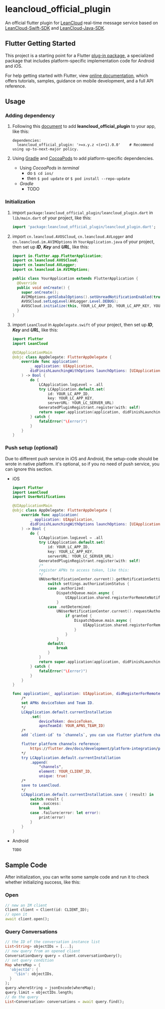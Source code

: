 # leancloud_official_plugin

An official flutter plugin for [LeanCloud](https://www.leancloud.cn) real-time message service based on [LeanCloud-Swift-SDK](https://github.com/leancloud/swift-sdk) and [LeanCloud-Java-SDK](https://github.com/leancloud/java-unified-sdk).

## Flutter Getting Started

This project is a starting point for a Flutter [plug-in package](https://flutter.dev/docs/development/packages-and-plugins),
a specialized package that includes platform-specific implementation code for Android and iOS.

For help getting started with Flutter, 
view [online documentation](https://flutter.dev/docs), 
which offers tutorials, samples, guidance on mobile development, and a full API reference.

## Usage

### Adding dependency

1. Following this [document](https://flutter.dev/docs/development/packages-and-plugins/using-packages) to add **leancloud_official_plugin** to your app, like this:

    ```
    dependencies:
      leancloud_official_plugin: '>=x.y.z <(x+1).0.0'    # Recommend using up-to-next-major policy.
    ```

2. Using [Gradle](https://gradle.org/) and [CocoaPods](https://cocoapods.org) to add platform-specific dependencies.

    * Using *CocoaPods* in *terminal*
      * do `$ cd ios/` 
      * then `$ pod update` or `$ pod install --repo-update`
    * *Gradle*
      * TODO

### Initialization

1. import `package:leancloud_official_plugin/leancloud_plugin.dart` in `lib/main.dart` of your project, like this:
    ```dart
    import 'package:leancloud_official_plugin/leancloud_plugin.dart';
    ```

2. import `cn.leancloud.AVOSCloud`, `cn.leancloud.AVLogger` and `cn.leancloud.im.AVIMOptions` in `YourApplication.java` of your project, then set up ***ID***, ***Key*** and ***URL***, like this:
    ```java
    import io.flutter.app.FlutterApplication;
    import cn.leancloud.AVOSCloud;
    import cn.leancloud.AVLogger;
    import cn.leancloud.im.AVIMOptions;

    public class YourApplication extends FlutterApplication {
      @Override
      public void onCreate() {
        super.onCreate();
        AVIMOptions.getGlobalOptions().setUnreadNotificationEnabled(true);
        AVOSCloud.setLogLevel(AVLogger.Level.DEBUG);
        AVOSCloud.initialize(this, YOUR_LC_APP_ID, YOUR_LC_APP_KEY, YOUR_LC_SERVER_URL);
      }
    }
    ```

3. import `LeanCloud` in `AppDelegate.swift` of your project, then set up ***ID***, ***Key*** and ***URL***, like this:
    ```swift
    import Flutter
    import LeanCloud

    @UIApplicationMain
    @objc class AppDelegate: FlutterAppDelegate {
        override func application(
            _ application: UIApplication,
            didFinishLaunchingWithOptions launchOptions: [UIApplication.LaunchOptionsKey: Any]?
        ) -> Bool {
            do {
                LCApplication.logLevel = .all
                try LCApplication.default.set(
                    id: YOUR_LC_APP_ID,
                    key: YOUR_LC_APP_KEY,
                    serverURL: YOUR_LC_SERVER_URL)
                GeneratedPluginRegistrant.register(with: self)
                return super.application(application, didFinishLaunchingWithOptions: launchOptions)
            } catch {
                fatalError("\(error)")
            }
        }
    }
    ```

### Push setup (optional)

Due to different push service in iOS and Android, the setup-code should be wrote in native platform. 
it's optional, so if you no need of push service, you can ignore this section.

* iOS

    ```swift
    import Flutter
    import LeanCloud
    import UserNotifications

    @UIApplicationMain
    @objc class AppDelegate: FlutterAppDelegate {
        override func application(
            _ application: UIApplication,
            didFinishLaunchingWithOptions launchOptions: [UIApplication.LaunchOptionsKey: Any]?
        ) -> Bool {
            do {
                LCApplication.logLevel = .all
                try LCApplication.default.set(
                    id: YOUR_LC_APP_ID,
                    key: YOUR_LC_APP_KEY,
                    serverURL: YOUR_LC_SERVER_URL)
                GeneratedPluginRegistrant.register(with: self)
                /*
                register APNs to access token, like this:
                */ 
                UNUserNotificationCenter.current().getNotificationSettings { (settings) in
                    switch settings.authorizationStatus {
                    case .authorized:
                        DispatchQueue.main.async {
                            UIApplication.shared.registerForRemoteNotifications()
                        }
                    case .notDetermined:
                        UNUserNotificationCenter.current().requestAuthorization(options: [.badge, .alert, .sound]) { (granted, error) in
                            if granted {
                                DispatchQueue.main.async {
                                    UIApplication.shared.registerForRemoteNotifications()
                                }
                            }
                        }
                    default:
                        break
                    }
                }
                return super.application(application, didFinishLaunchingWithOptions: launchOptions)
            } catch {
                fatalError("\(error)")
            }
        }
    }

    func application(_ application: UIApplication, didRegisterForRemoteNotificationsWithDeviceToken deviceToken: Data) 
        /* 
        set APNs deviceToken and Team ID.
        */
        LCApplication.default.currentInstallation
            .set(
                deviceToken: deviceToken,
                apnsTeamId: YOUR_APNS_TEAM_ID)
        /* 
        add `client-id` to `channels`, you can use flutter platform channels to pass `client-id` from flutter to native platform.

        flutter platform channels reference: 
            https://flutter.dev/docs/development/platform-integration/platform-channels
        */
        try LCApplication.default.currentInstallation
            .append(
                "channels",
                element: YOUR_CLIENT_ID,
                unique: true)
        /* 
        save to LeanCloud.
        */
        LCApplication.default.currentInstallation.save { (result) in
            switch result {
            case .success:
                break
            case .failure(error: let error):
                print(error)
            }
        }
    }
    ```

* Android

    ```java
    TODO
    ```

## Sample Code

After initialization, you can write some sample code and run it to check whether initializing success, like this:

### Open

```dart
// new an IM client
Client client = Client(id: CLIENT_ID);
// open it
await client.open();
```

### Query Conversations

```dart
// the ID of the conversation instance list
List<String> objectIDs = [...];
// new query from an opened client
ConversationQuery query = client.conversationQuery();
// set query condition
Map whereMap = {
  'objectId': {
    '\$in': objectIDs,
  }
};
query.whereString = jsonEncode(whereMap);
query.limit = objectIDs.length;
// do the query
List<Conversation> conversations = await query.find();
```
